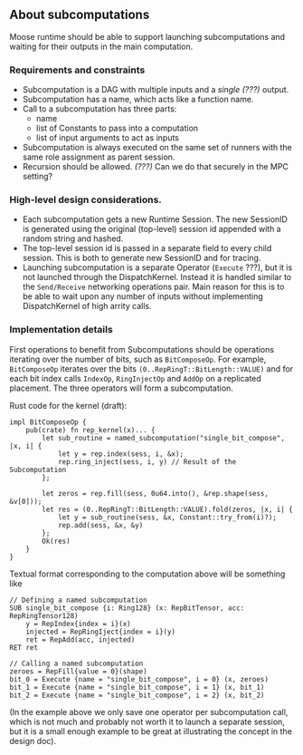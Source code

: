## About subcomputations

Moose runtime should be able to support launching subcomputations and waiting for their outputs in the main computation.

### Requirements and constraints

- Subcomputation is a DAG with multiple inputs and a *single (???)* output.
- Subcomputation has a name, which acts like a function name.
- Call to a subcomputation has three parts:
  - name
  - list of Constants to pass into a computation
  - list of input arguments to act as inputs
- Subcomputation is always executed on the same set of runners with the same role assignment as parent session.
- Recursion should be allowed. *(???)* Can we do that securely in the MPC setting?

### High-level design considerations.

- Each subcomputation gets a new Runtime Session. The new SessionID is generated using the original (top-level) session id appended with a random string and hashed.
- The top-level session id is passed in a separate field to every child session. This is both to generate new SessionID and for tracing.
- Launching subcomputation is a separate Operator (`Execute` ???), but it is not launched through the DispatchKernel. Instead it is handled similar
to the `Send/Receive` networking operations pair. Main reason for this is to be able to wait upon any number of inputs without implementing DispatchKernel of high arrity calls.

### Implementation details

First operations to benefit from Subcomputations should be operations iterating over the number of bits, such as `BitComposeOp`.
For example, `BitComposeOp` iterates over the bits `(0..RepRingT::BitLength::VALUE)` and for each bit index calls `IndexOp`, `RingInjectOp` and `AddOp` on a replicated placement.
The three operators will form a subcomputation.

Rust code for the kernel (draft):

```
impl BitComposeOp {
    pub(crate) fn rep_kernel(x)... {
        let sub_routine = named_subcomputation("single_bit_compose", |x, i| {
            let y = rep.index(sess, i, &x);
            rep.ring_inject(sess, i, y) // Result of the Subcomputation
        };
    
        let zeros = rep.fill(sess, 0u64.into(), &rep.shape(sess, &v[0]));
        let res = (0..RepRingT::BitLength::VALUE).fold(zeros, |x, i| {
            let y = sub_routine(sess, &x, Constant::try_from(i)?);
            rep.add(sess, &x, &y)
        };
        Ok(res)
    }
}
```

Textual format corresponding to the computation above will be something like

```
// Defining a named subcomputation
SUB single_bit_compose {i: Ring128} (x: RepBitTensor, acc: RepRingTensor128)
    y = RepIndex{index = i}(x)
    injected = RepRingIject{index = i}(y)
    ret = RepAdd(acc, injected)
RET ret

// Calling a named subcomputation
zeroes = RepFill{value = 0}(shape)
bit_0 = Execute {name = "single_bit_compose", i = 0} (x, zeroes)
bit_1 = Execute {name = "single_bit_compose", i = 1} (x, bit_1)
bit_2 = Execute {name = "single_bit_compose", i = 2} (x, bit_2)

```

(In the example above we only save one operator per subcomputation call, which is not much and probably not worth it to launch a separate session,
but it is a small enough example to be great at illustrating the concept in the design doc).
